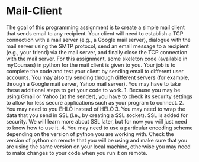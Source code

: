 # Mail-Client
The goal of this programming assignment is to create a simple mail client that sends email to any recipient. Your client will need to establish a TCP connection with a mail server (e.g., a Google mail server), dialogue with the mail server using the SMTP protocol, send an email message to a recipient (e.g., your friend) via the mail server, and finally close the TCP connection with the mail server. For this assignment, some skeleton code (available in myCourses) in python for the mail client is given to you. Your job is to complete the code and test your client by sending email to different user accounts. You may also try sending through different servers (for example, through a Google mail server, Yahoo mail server).  You may have to take these additional steps to get your code to work. 1. Because you may be using Gmail or Yahoo (at the sender), you have to check its security settings to allow for less secure applications such as your program to connect. 2. You may need to you EHLO instead of HELO 3. You may need to wrap the data that you send in SSL (i.e., by creating a SSL socket). SSL is added for security. We will learn more about SSL later, but for now you will just need to know how to use it. 4. You may need to use a particular encoding scheme depending on the version of python you are working with. Check the version of python on remote that you will be using and make sure that you are using the same version on your local machine, otherwise you may need to make changes to your code when you run it on remote. 
